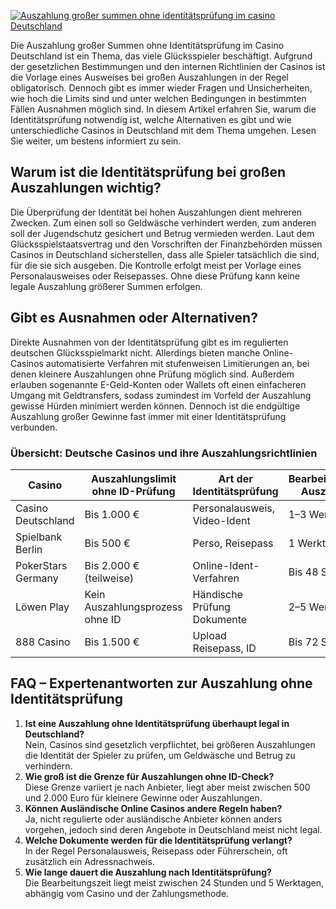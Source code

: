 [![Auszahlung großer summen ohne identitätsprüfung im casino Deutschland](https://123-caf.pages.dev/gitsignup.png)](https://vrmoo.ru/Bt82HjjY)

<p>Die Auszahlung großer Summen ohne Identitätsprüfung im Casino Deutschland ist ein Thema, das viele Glücksspieler beschäftigt. Aufgrund der gesetzlichen Bestimmungen und den internen Richtlinien der Casinos ist die Vorlage eines Ausweises bei großen Auszahlungen in der Regel obligatorisch. Dennoch gibt es immer wieder Fragen und Unsicherheiten, wie hoch die Limits sind und unter welchen Bedingungen in bestimmten Fällen Ausnahmen möglich sind. In diesem Artikel erfahren Sie, warum die Identitätsprüfung notwendig ist, welche Alternativen es gibt und wie unterschiedliche Casinos in Deutschland mit dem Thema umgehen. Lesen Sie weiter, um bestens informiert zu sein.</p>  <h2>Warum ist die Identitätsprüfung bei großen Auszahlungen wichtig?</h2> <p>Die Überprüfung der Identität bei hohen Auszahlungen dient mehreren Zwecken. Zum einen soll so Geldwäsche verhindert werden, zum anderen soll der Jugendschutz gesichert und Betrug vermieden werden. Laut dem Glücksspielstaatsvertrag und den Vorschriften der Finanzbehörden müssen Casinos in Deutschland sicherstellen, dass alle Spieler tatsächlich die sind, für die sie sich ausgeben. Die Kontrolle erfolgt meist per Vorlage eines Personalausweises oder Reisepasses. Ohne diese Prüfung kann keine legale Auszahlung größerer Summen erfolgen.</p>  <h2>Gibt es Ausnahmen oder Alternativen?</h2> <p>Direkte Ausnahmen von der Identitätsprüfung gibt es im regulierten deutschen Glücksspielmarkt nicht. Allerdings bieten manche Online-Casinos automatisierte Verfahren mit stufenweisen Limitierungen an, bei denen kleinere Auszahlungen ohne Prüfung möglich sind. Außerdem erlauben sogenannte E-Geld-Konten oder Wallets oft einen einfacheren Umgang mit Geldtransfers, sodass zumindest im Vorfeld der Auszahlung gewisse Hürden minimiert werden können. Dennoch ist die endgültige Auszahlung großer Gewinne fast immer mit einer Identitätsprüfung verbunden.</p>  <h3>Übersicht: Deutsche Casinos und ihre Auszahlungsrichtlinien</h3> <table>   <thead>     <tr>       <th>Casino</th>       <th>Auszahlungslimit ohne ID-Prüfung</th>       <th>Art der Identitätsprüfung</th>       <th>Bearbeitungszeit Auszahlung</th>     </tr>   </thead>   <tbody>     <tr>       <td>Casino Deutschland</td>       <td>Bis 1.000 €</td>       <td>Personalausweis, Video-Ident</td>       <td>1–3 Werktage</td>     </tr>     <tr>       <td>Spielbank Berlin</td>       <td>Bis 500 €</td>       <td>Perso, Reisepass</td>       <td>1 Werktag</td>     </tr>     <tr>       <td>PokerStars Germany</td>       <td>Bis 2.000 € (teilweise)</td>       <td>Online-Ident-Verfahren</td>       <td>Bis 48 Stunden</td>     </tr>     <tr>       <td>Löwen Play</td>       <td>Kein Auszahlungsprozess ohne ID</td>       <td>Händische Prüfung Dokumente</td>       <td>2–5 Werktage</td>     </tr>     <tr>       <td>888 Casino</td>       <td>Bis 1.500 €</td>       <td>Upload Reisepass, ID</td>       <td>Bis 72 Stunden</td>     </tr>   </tbody> </table>  <h2>FAQ – Expertenantworten zur Auszahlung ohne Identitätsprüfung</h2> <ol>   <li><strong>Ist eine Auszahlung ohne Identitätsprüfung überhaupt legal in Deutschland?</strong><br>   Nein, Casinos sind gesetzlich verpflichtet, bei größeren Auszahlungen die Identität der Spieler zu prüfen, um Geldwäsche und Betrug zu verhindern.</li>    <li><strong>Wie groß ist die Grenze für Auszahlungen ohne ID-Check?</strong><br>   Diese Grenze variiert je nach Anbieter, liegt aber meist zwischen 500 und 2.000 Euro für kleinere Gewinne oder Auszahlungen.</li>    <li><strong>Können Ausländische Online Casinos andere Regeln haben?</strong><br>   Ja, nicht regulierte oder ausländische Anbieter können anders vorgehen, jedoch sind deren Angebote in Deutschland meist nicht legal.</li>    <li><strong>Welche Dokumente werden für die Identitätsprüfung verlangt?</strong><br>   In der Regel Personalausweis, Reisepass oder Führerschein, oft zusätzlich ein Adressnachweis.</li>    <li><strong>Wie lange dauert die Auszahlung nach Identitätsprüfung?</strong><br>   Die Bearbeitungszeit liegt meist zwischen 24 Stunden und 5 Werktagen, abhängig vom Casino und der Zahlungsmethode.</li> </ol>